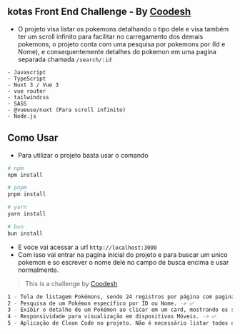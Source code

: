## kotas Front End Challenge - By [Coodesh](https://coodesh.com/)


- O projeto visa listar os pokemons detalhando o tipo dele e visa também ter um scroll infinito para facilitar no carregamento dos demais pokemons, o projeto conta com uma pesquisa por pokemons por (Id e Nome), e consequentemente detalhes do pokemon em uma pagina separada chamada ``/search/:id``

```
- Javascript
- TypeScript
- Nuxt 3 / Vue 3
- vue router
- tailwindcss
- SASS
- @vueuse/nuxt (Para scroll infinito)
- Node.js
```

## Como Usar 

* Para utilizar o projeto basta usar o comando
```bash
# npm
npm install

# pnpm
pnpm install

# yarn
yarn install

# bun
bun install
```

* E voce vai acessar a url ``http://localhost:3000``
* Com isso vai entrar na pagina inicial do projeto e para buscar um unico pokemon e so escrever o nome dele no campo de busca encima e usar normalmente.

>  This is a challenge by [Coodesh](https://coodesh.com/)

```bash
1 - Tela de listagem Pokémons, sendo 24 registros por página com paginação em Scroll (Infinita). -> ✅ 
2 - Pesquisa de um Pokémon específico por ID ou Nome. -> ✅ 
3 - Exibir o detalhe de um Pokémon ao clicar em um card, mostrando os seus efeitos. Exibir o detalhe de um Pokémon ao clicar em um card, mostrando os seus efeitos. (Deve ser redirecionado para um página nova, sendo possível também pesquisar um pokémon específico via parâmetro na url) -> ✅
4 - Responsividade para visualização em dispositivos Móveis. -> ✅ 
5 - Aplicação de Clean Code no projeto. Não é necessário listar todos os dados, somente alguns básicos. -> ✅
```

